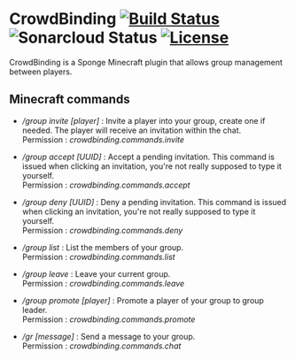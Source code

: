 # CrowdBinding  [![Build Status](https://travis-ci.org/OnapleRPG/CrowdBinding.svg?branch=master)](https://travis-ci.org/OnapleRPG/CrowdBinding) ![Sonarcloud Status](https://sonarcloud.io/api/project_badges/measure?project=CrowdBinding&metric=alert_status)  [![License](https://img.shields.io/badge/License-Apache%202.0-blue.svg)](https://opensource.org/licenses/Apache-2.0)
CrowdBinding is a Sponge Minecraft plugin that allows group management between players.  

## Minecraft commands

* */group invite [player]* : Invite a player into your group, create one if needed. The player will receive an invitation within the chat.    
Permission : *crowdbinding.commands.invite*  

* */group accept [UUID]* : Accept a pending invitation. This command is issued when clicking an invitation, you're not really supposed to type it yourself.  
Permission : *crowdbinding.commands.accept*  

* */group deny [UUID]* : Deny a pending invitation. This command is issued when clicking an invitation, you're not really supposed to type it yourself.  
Permission : *crowdbinding.commands.deny*  

* */group list* : List the members of your group.  
Permission : *crowdbinding.commands.list*  

* */group leave* : Leave your current group.  
Permission : *crowdbinding.commands.leave*  

* */group promote [player]* : Promote a player of your group to group leader.  
Permission : *crowdbinding.commands.promote*  

* */gr [message]* : Send a message to your group.  
Permission : *crowdbinding.commands.chat*
